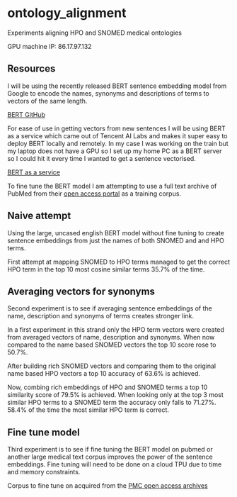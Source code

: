 # ontology_alignment
Experiments aligning HPO and SNOMED medical ontologies

GPU machine IP: 86.17.97.132

## Resources
I will be using the recently released BERT sentence embedding model from Google
to encode the names, synonyms and descriptions of terms to vectors of the
same length.

[BERT GitHub](https://github.com/google-research/bert)

For ease of use in getting vectors from new sentences I will be using BERT
as a service which came out of Tencent AI Labs and makes it super easy
to deploy BERT locally and remotely. In my case I was working on the train
but my laptop does not have a GPU so I set up my home PC as a BERT server
so I could hit it every time I wanted to get a sentence vectorised.

[BERT as a service](https://github.com/hanxiao/bert-as-service)

To fine tune the BERT model I am attempting to use a full text archive
of PubMed from their [open access portal](https://www.ncbi.nlm.nih.gov/pmc/tools/ftp/)
as a training corpus.


## Naive attempt
Using the large, uncased english BERT model without fine tuning
to create sentence embeddings from just the names of both
SNOMED and and HPO terms.

First attempt at mapping SNOMED to HPO terms managed 
to get the correct HPO term in the top 10 most cosine similar
terms 35.7% of the time.

## Averaging vectors for synonyms
Second experiment is to see if averaging sentence embeddings
of the name, description and synonyms of terms creates stronger link.

In a first experiment in this strand only the HPO term vectors were
created from averaged vectors of name, description and synonyms.
When now compared to the name based SNOMED vectors the top 10 score
rose to 50.7%.

After building rich SNOMED vectors and comparing them to the original
name based HPO vectors a top 10 accuracy of 63.6% is achieved.

Now, combing rich embeddings of HPO and SNOMED terms a top 10 similarity
score of 79.5% is achieved. When looking only at the top 3 most similar
HPO terms to a SNOMED term the accuracy only falls to 71.27%. 58.4% of the
time the most similar HPO term is correct.

## Fine tune model
Third experiment is to see if fine tuning the BERT model on pubmed
or another large medical text corpus improves the power of the sentence
embeddings. Fine tuning will need to be done on a cloud TPU due to time
and memory constraints.

Corpus to fine tune on acquired from the [PMC open access archives](https://www.ncbi.nlm.nih.gov/pmc/tools/ftp/)
